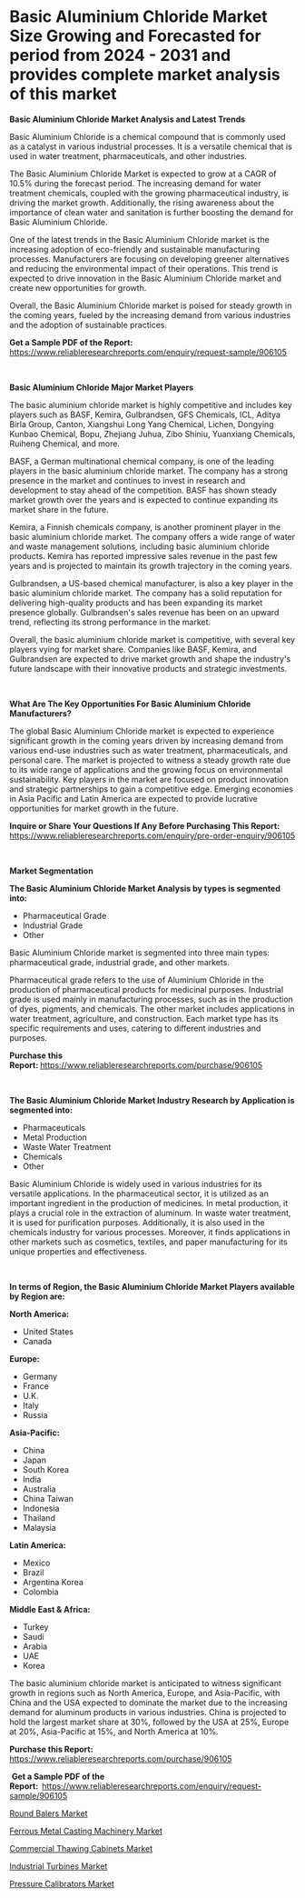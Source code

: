 <p><h1>Basic Aluminium Chloride Market Size Growing and Forecasted for period from 2024 - 2031 and provides complete market analysis of this market</h1></p><p><strong>Basic Aluminium Chloride Market Analysis and Latest Trends</strong></p>
<p><p>Basic Aluminium Chloride is a chemical compound that is commonly used as a catalyst in various industrial processes. It is a versatile chemical that is used in water treatment, pharmaceuticals, and other industries.</p><p>The Basic Aluminium Chloride Market is expected to grow at a CAGR of 10.5% during the forecast period. The increasing demand for water treatment chemicals, coupled with the growing pharmaceutical industry, is driving the market growth. Additionally, the rising awareness about the importance of clean water and sanitation is further boosting the demand for Basic Aluminium Chloride.</p><p>One of the latest trends in the Basic Aluminium Chloride market is the increasing adoption of eco-friendly and sustainable manufacturing processes. Manufacturers are focusing on developing greener alternatives and reducing the environmental impact of their operations. This trend is expected to drive innovation in the Basic Aluminium Chloride market and create new opportunities for growth.</p><p>Overall, the Basic Aluminium Chloride market is poised for steady growth in the coming years, fueled by the increasing demand from various industries and the adoption of sustainable practices.</p></p>
<p><strong>Get a Sample PDF of the Report:&nbsp;</strong> <a href="https://www.reliableresearchreports.com/enquiry/request-sample/906105">https://www.reliableresearchreports.com/enquiry/request-sample/906105</a></p>
<p>&nbsp;</p>
<p><strong>Basic Aluminium Chloride Major Market Players</strong></p>
<p><p>The basic aluminium chloride market is highly competitive and includes key players such as BASF, Kemira, Gulbrandsen, GFS Chemicals, ICL, Aditya Birla Group, Canton, Xiangshui Long Yang Chemical, Lichen, Dongying Kunbao Chemical, Bopu, Zhejiang Juhua, Zibo Shiniu, Yuanxiang Chemicals, Ruiheng Chemical, and more.</p><p>BASF, a German multinational chemical company, is one of the leading players in the basic aluminium chloride market. The company has a strong presence in the market and continues to invest in research and development to stay ahead of the competition. BASF has shown steady market growth over the years and is expected to continue expanding its market share in the future.</p><p>Kemira, a Finnish chemicals company, is another prominent player in the basic aluminium chloride market. The company offers a wide range of water and waste management solutions, including basic aluminium chloride products. Kemira has reported impressive sales revenue in the past few years and is projected to maintain its growth trajectory in the coming years.</p><p>Gulbrandsen, a US-based chemical manufacturer, is also a key player in the basic aluminium chloride market. The company has a solid reputation for delivering high-quality products and has been expanding its market presence globally. Gulbrandsen's sales revenue has been on an upward trend, reflecting its strong performance in the market.</p><p>Overall, the basic aluminium chloride market is competitive, with several key players vying for market share. Companies like BASF, Kemira, and Gulbrandsen are expected to drive market growth and shape the industry's future landscape with their innovative products and strategic investments.</p></p>
<p>&nbsp;</p>
<p><strong>What Are The Key Opportunities For Basic Aluminium Chloride Manufacturers?</strong></p>
<p><p>The global Basic Aluminium Chloride market is expected to experience significant growth in the coming years driven by increasing demand from various end-use industries such as water treatment, pharmaceuticals, and personal care. The market is projected to witness a steady growth rate due to its wide range of applications and the growing focus on environmental sustainability. Key players in the market are focused on product innovation and strategic partnerships to gain a competitive edge. Emerging economies in Asia Pacific and Latin America are expected to provide lucrative opportunities for market growth in the future.</p></p>
<p><strong>Inquire or Share Your Questions If Any Before Purchasing This Report:</strong> <a href="https://www.reliableresearchreports.com/enquiry/pre-order-enquiry/906105">https://www.reliableresearchreports.com/enquiry/pre-order-enquiry/906105</a></p>
<p>&nbsp;</p>
<p><strong>Market Segmentation</strong></p>
<p><strong>The Basic Aluminium Chloride Market Analysis by types is segmented into:</strong></p>
<p><ul><li>Pharmaceutical Grade</li><li>Industrial Grade</li><li>Other</li></ul></p>
<p><p>Basic Aluminium Chloride market is segmented into three main types: pharmaceutical grade, industrial grade, and other markets. </p><p>Pharmaceutical grade refers to the use of Aluminium Chloride in the production of pharmaceutical products for medicinal purposes. Industrial grade is used mainly in manufacturing processes, such as in the production of dyes, pigments, and chemicals. The other market includes applications in water treatment, agriculture, and construction. Each market type has its specific requirements and uses, catering to different industries and purposes.</p></p>
<p><strong>Purchase this Report:&nbsp;</strong><a href="https://www.reliableresearchreports.com/purchase/906105">https://www.reliableresearchreports.com/purchase/906105</a></p>
<p>&nbsp;</p>
<p><strong>The Basic Aluminium Chloride Market Industry Research by Application is segmented into:</strong></p>
<p><ul><li>Pharmaceuticals</li><li>Metal Production</li><li>Waste Water Treatment</li><li>Chemicals</li><li>Other</li></ul></p>
<p><p>Basic Aluminium Chloride is widely used in various industries for its versatile applications. In the pharmaceutical sector, it is utilized as an important ingredient in the production of medicines. In metal production, it plays a crucial role in the extraction of aluminum. In waste water treatment, it is used for purification purposes. Additionally, it is also used in the chemicals industry for various processes. Moreover, it finds applications in other markets such as cosmetics, textiles, and paper manufacturing for its unique properties and effectiveness.</p></p>
<p>&nbsp;</p>
<p><strong>In terms of Region, the Basic Aluminium Chloride Market Players available by Region are:</strong></p>
<p>
    <p> <strong> North America: </strong>
        <ul>
            <li>United States</li>
            <li>Canada</li>
        </ul>
        </p> 
    <p> <strong> Europe: </strong>
        <ul>
            <li>Germany</li>
            <li>France</li>
            <li>U.K.</li>
            <li>Italy</li>
            <li>Russia</li>
        </ul>
        </p> 
    <p> <strong> Asia-Pacific: </strong>
        <ul>
            <li>China</li>
            <li>Japan</li>
            <li>South Korea</li>
            <li>India</li>
            <li>Australia</li>
            <li>China Taiwan</li>
            <li>Indonesia</li>
            <li>Thailand</li>
            <li>Malaysia</li>
        </ul>
        </p> 
    <p> <strong> Latin America: </strong>
        <ul>
            <li>Mexico</li>
            <li>Brazil</li>
            <li>Argentina Korea</li>
            <li>Colombia</li>
        </ul>
        </p> 
    <p> <strong> Middle East & Africa: </strong>
        <ul>
            <li>Turkey</li>
            <li>Saudi</li>
            <li>Arabia</li>
            <li>UAE</li>
            <li>Korea</li>
        </ul>
    </p>
    </p>
<p><p>The basic aluminium chloride market is anticipated to witness significant growth in regions such as North America, Europe, and Asia-Pacific, with China and the USA expected to dominate the market due to the increasing demand for aluminum products in various industries. China is projected to hold the largest market share at 30%, followed by the USA at 25%, Europe at 20%, Asia-Pacific at 15%, and North America at 10%.</p></p>
<p><strong>Purchase this Report: </strong><a href="https://www.reliableresearchreports.com/purchase/906105">https://www.reliableresearchreports.com/purchase/906105</a></p>
<p>&nbsp;<strong>Get a Sample PDF of the Report:&nbsp;&nbsp;</strong><a href="https://www.reliableresearchreports.com/enquiry/request-sample/906105">https://www.reliableresearchreports.com/enquiry/request-sample/906105</a></p>
<p><strong></strong></p>
<p><p><a href="https://medium.com/@samirmayert_36715/round-balers-market-competitive-analysis-market-trends-and-forecast-to-2031-c2206c841058">Round Balers Market</a></p><p><a href="https://medium.com/@samirmayert_36715/ferrous-metal-casting-machinery-market-analysis-and-sze-forecasted-for-period-from-2024-to-2031-8644e74e6dac">Ferrous Metal Casting Machinery Market</a></p><p><a href="https://medium.com/p/ce1169233d12/edit">Commercial Thawing Cabinets Market</a></p><p><a href="https://medium.com/@samirmayert_36715/industrial-turbines-market-furnishes-information-on-market-share-market-trends-and-market-growth-8daf3e562fa8">Industrial Turbines Market</a></p><p><a href="https://medium.com/@samirmayert_36715/pressure-calibrators-market-furnishes-information-on-market-share-market-trends-and-market-growth-6740b9ef39f8">Pressure Calibrators Market</a></p></p>